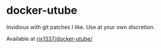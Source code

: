 # docker-utube
Invidious with git patches I like. Use at your own discretion.

Available at [rix1337/docker-utube/](https://hub.docker.com/repository/docker/rix1337/docker-utube/general)
